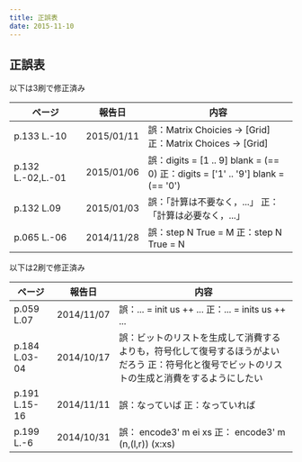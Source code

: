 ```yaml
---
title: 正誤表
date: 2015-11-10
---
```


## 正誤表

以下は3刷で修正済み

<table id="errata2" class="tablesorter">
 <thead>
  <tr>
   <th>ページ</th>
   <th>報告日</th>
   <th>内容</th>
  </tr>
 </thead>
 <tbody>
<!--
  <tr>
   <td></td>
   <td>2015/01/17</td>
   <td>
    誤：
    正：
   </td>
  </tr>
-->
  <tr>
   <td>p.133 L.-10</td>
   <td>2015/01/11</td>
   <td>
    誤：Matrix Choicies -> [Grid]
    正：Matrix Choices -> [Grid]
   </td>
  </tr>
  <tr>
   <td>p.132 L.-02,L.-01</td>
   <td>2015/01/06</td>
   <td>
    誤：digits = [1 .. 9]
        blank  = (== 0)
    正：digits = ['1' .. '9']
        blank  = (== '0')
   </td>
  </tr>
  <tr>
   <td>p.132 L.09</td>
   <td>2015/01/03</td>
   <td>
    誤：「計算は不要なく，...」
    正：「計算は必要なく，...」
   </td>
  </tr>
  <tr>
   <td>p.065 L.-06</td>
   <td>2014/11/28</td>
   <td>
    誤：step N True = M
    正：step N True = N
   </td>
  </tr>
 </tbody>
</table>

以下は2刷で修正済み
<table id="errata1" class="tablesorter">
 <thead>
  <tr>
   <th>ページ</th>
   <th>報告日</th>
   <th>内容</th>
  </tr>
 </thead>
 <tbody>
  <tr>
   <td>p.059 L.07</td>
   <td>2014/11/07</td>
   <td>
    誤：... = init us ++ ...
    正：... = inits us ++ ...
   </td>
  </tr>
  <tr>
   <td>p.184 L.03-04</td>
   <td>2014/10/17</td>
   <td>
    誤：ビットのリストを生成して消費するよりも，符号化して復号するほうがよいだろう
    正：符号化と復号でビットのリストの生成と消費をするようにしたい
   </td>
  </tr>
  <tr>
   <td>p.191 L.15-16</td>
   <td>2014/11/11</td>
   <td>
    誤：なっていば
    正：なっていれば
   </td>
  </tr>
  <tr>
   <td>p.199 L.-6</td>
   <td>2014/10/31</td>
   <td>
    誤： encode3' m ei xs
    正： encode3' m (n,(l,r)) (x:xs)
   </td>
  </tr>
 </tbody>
</table>
